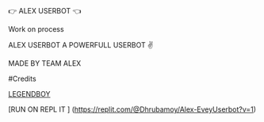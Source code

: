 #
👉 ALEX USERBOT 👈

Work on process 


ALEX USERBOT A POWERFULL USERBOT ✌️

MADE BY TEAM ALEX 


#Credits

[LEGENDBOY](https://github.com/LEGEND-OS)

[RUN ON REPL IT ] (https://replit.com/@Dhrubamoy/Alex-EveyUserbot?v=1)
